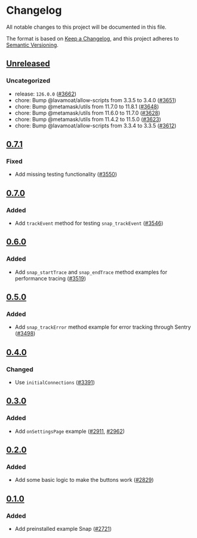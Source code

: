 # Changelog

All notable changes to this project will be documented in this file.

The format is based on [Keep a Changelog](https://keepachangelog.com/en/1.0.0/),
and this project adheres to [Semantic Versioning](https://semver.org/spec/v2.0.0.html).

## [Unreleased]

### Uncategorized

- release: `126.0.0` ([#3662](https://github.com/MetaMask/snaps/pull/3662))
- chore: Bump @lavamoat/allow-scripts from 3.3.5 to 3.4.0 ([#3651](https://github.com/MetaMask/snaps/pull/3651))
- chore: Bump @metamask/utils from 11.7.0 to 11.8.1 ([#3648](https://github.com/MetaMask/snaps/pull/3648))
- chore: Bump @metamask/utils from 11.6.0 to 11.7.0 ([#3628](https://github.com/MetaMask/snaps/pull/3628))
- chore: Bump @metamask/utils from 11.4.2 to 11.5.0 ([#3623](https://github.com/MetaMask/snaps/pull/3623))
- chore: Bump @lavamoat/allow-scripts from 3.3.4 to 3.3.5 ([#3612](https://github.com/MetaMask/snaps/pull/3612))

## [0.7.1]

### Fixed

- Add missing testing functionality ([#3550](https://github.com/MetaMask/snaps/pull/3550))

## [0.7.0]

### Added

- Add `trackEvent` method for testing `snap_trackEvent` ([#3546](https://github.com/MetaMask/snaps/pull/3546))

## [0.6.0]

### Added

- Add `snap_startTrace` and `snap_endTrace` method examples for performance tracing ([#3519](https://github.com/MetaMask/snaps/pull/3519))

## [0.5.0]

### Added

- Add `snap_trackError` method example for error tracking through Sentry ([#3498](https://github.com/MetaMask/snaps/pull/3498))

## [0.4.0]

### Changed

- Use `initialConnections` ([#3391](https://github.com/MetaMask/snaps/pull/3391))

## [0.3.0]

### Added

- Add `onSettingsPage` example ([#2911](https://github.com/MetaMask/snaps/pull/2911), [#2962](https://github.com/MetaMask/snaps/pull/2962))

## [0.2.0]

### Added

- Add some basic logic to make the buttons work ([#2829](https://github.com/MetaMask/snaps/pull/2829))

## [0.1.0]

### Added

- Add preinstalled example Snap ([#2721](https://github.com/MetaMask/snaps/pull/2721))

[Unreleased]: https://github.com/MetaMask/snaps/compare/@metamask/preinstalled-example-snap@0.7.1...HEAD
[0.7.1]: https://github.com/MetaMask/snaps/compare/@metamask/preinstalled-example-snap@0.7.0...@metamask/preinstalled-example-snap@0.7.1
[0.7.0]: https://github.com/MetaMask/snaps/compare/@metamask/preinstalled-example-snap@0.6.0...@metamask/preinstalled-example-snap@0.7.0
[0.6.0]: https://github.com/MetaMask/snaps/compare/@metamask/preinstalled-example-snap@0.5.0...@metamask/preinstalled-example-snap@0.6.0
[0.5.0]: https://github.com/MetaMask/snaps/compare/@metamask/preinstalled-example-snap@0.4.0...@metamask/preinstalled-example-snap@0.5.0
[0.4.0]: https://github.com/MetaMask/snaps/compare/@metamask/preinstalled-example-snap@0.3.0...@metamask/preinstalled-example-snap@0.4.0
[0.3.0]: https://github.com/MetaMask/snaps/compare/@metamask/preinstalled-example-snap@0.2.0...@metamask/preinstalled-example-snap@0.3.0
[0.2.0]: https://github.com/MetaMask/snaps/compare/@metamask/preinstalled-example-snap@0.1.0...@metamask/preinstalled-example-snap@0.2.0
[0.1.0]: https://github.com/MetaMask/snaps/releases/tag/@metamask/preinstalled-example-snap@0.1.0
